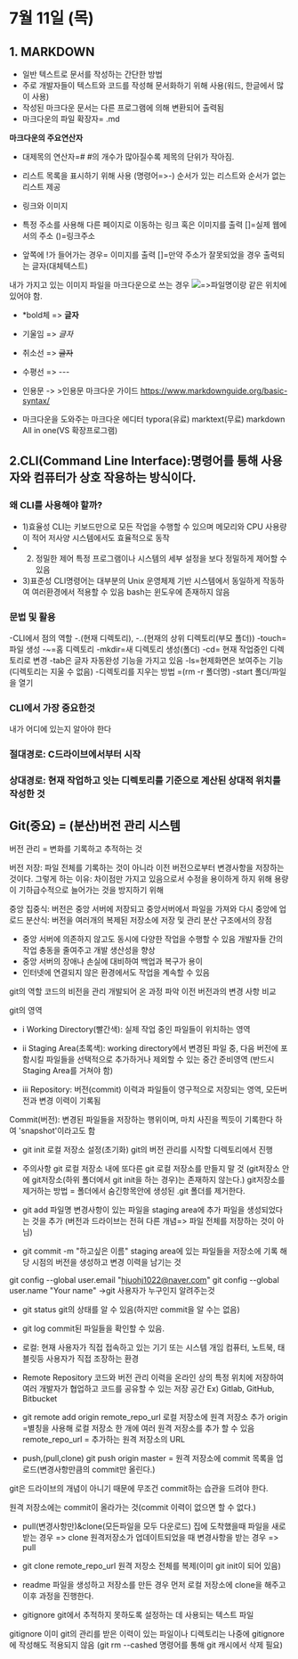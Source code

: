 # 7월 11일 (목)
## 1. MARKDOWN
- 일반 텍스트로 문서를 작성하는 간단한 방법
- 주로 개발자들이 텍스트와 코드를 작성해 문서화하기 위해 사용(워드, 한글에서 많이 사용)
- 작성된 마크다운 문서는 다른 프로그램에 의해 변환되어 출력됨
- 마크다운의 파일 확장자= .md

**마크다운의 주요연산자**

- 대제목의 연산자=#
#의 개수가 많아질수록 제목의 단위가 작아짐.

- 리스트
목록을 표시하기 위해 사용 (명령어=>-)
순서가 있는 리스트와 순서가 없는 리스트 제공

- 링크와 이미지
 - 특정 주소를 사용해 다른 페이지로 이동하는 링크 혹은 이미지를 출력
[]=실제 웹에서의 주소
()=링크주소
 - 앞쪽에 !가 들어가는 경우= 이미지를 출력
[]=만약 주소가 잘못되었을 경우 출력되는 글자(대체텍스트)

내가 가지고 있는 이미지 파일을 마크다운으로 쓰는 경우 
![](./파일명)=>파일명이랑 같은 위치에 있어야 함.

- *bold체  =>  **글자**
- 기울임 => *글자*
- 취소선 => ~~글자~~
- 수평선 => ---

- 인용문
-> >인용문
마크다운 가이드 
https://www.markdownguide.org/basic-syntax/

- 마크다운을 도와주는 마크다운 에디터
typora(유료)
marktext(무료)
markdown All in one(VS 확장프로그램)

## 2.CLI(Command Line Interface):명령어를 통해 사용자와 컴퓨터가 상호 작용하는 방식이다.

### 왜 CLI를 사용해야 할까?
- 1)효율성
CLI는 키보드만으로 모든 작업을 수행할 수 있으며
메모리와 CPU 사용량이 적어 저사양 시스템에서도 효율적으로 동작
- 2) 정밀한 제어
특정 프로그램이나 시스템의 세부 설정을 보다 정밀하게 제어할 수 있음
- 3)표준성
CLI명령어는 대부분의 Unix 운영체제 기반 시스템에서 동일하게 작동하여 여러환경에서 적용할 수 있음
bash는 윈도우에 존재하지 않음

### 문법 및 활용
-CLI에서 점의 역할
-.(현재 디렉토리),
-..(현재의 상위 디렉토리(부모 폴더))
-touch=파일 생성
-~=홈 디렉토리
-mkdir=새 디렉토리 생성(폴더)
-cd= 현재 작업중인 디렉토리로 변경
-tab은 글자 자동완성 기능을 가지고 있음
-ls=현제화면은 보여주는 기능(디렉토리는 지울 수 없음)
-디렉토리를 지우는 방법 =(rm -r 폴더명)
-start 폴더/파일을 열기

### CLI에서 가장 중요한것 
내가 어디에 있는지 알아야 한다

### 절대경로: C드라이브에서부터 시작 
### 상대경로: 현재 작업하고 잇는 디렉토리를 기준으로 계산된 상대적 위치를 작성한 것

## Git(중요) = (분산)버전 관리 시스템
버전 관리 = 변화를 기록하고 추적하는 것

버전 저장: 파일 전체를 기록하는 것이 아니라 이전 버전으로부터 변경사항을 저장하는 것이다.
그렇게 하는 이유: 차이점만 가지고 있음으로서 수정을 용이하게 하지 위해
 용량이 기하급수적으로 늘어가는 것을 방지하기 위해


중앙 집중식: 버전은 중앙 서버에 저장되고 중앙서버에서 파일을 가져와 다시 중앙에 업로드
분산식: 버전을 여러개의 복제된 저장소에 저장 및 관리
분산 구조에서의 장점
- 중앙 서버에 의존하지 않고도 동시에 다양한 작업을 수행할 수 있음
  개발자들 간의 작업 충동을 줄여주고 개발 생산성을 향상
- 중앙 서버의 장애나 손실에 대비하여 백업과 복구가 용이
- 인터넷에 연결되지 않은 환경에서도 작업을 계속할 수 있음


git의 역할
코드의 비전을 관리
개발되어 온 과정 파악
이전 버전과의 변경 사항 비교

git의 영역

- i Working Directory(빨간색): 실제 작업 중인 파일들이 위치하는 영역

- ii Staging Area(초록색): working directory에서 변경된 파일 중, 다음 버전에 포함시킬 파일들을 선택적으로 추가하거나 제외할 수 있는 중간 준비영역
(반드시 Staging Area를 거쳐야 함)

- iii Repository: 버전(commit) 이력과 파일들이 영구적으로 저장되는 영역, 모든버전과 변경 이력이 기록됨

Commit(버전): 변경된 파일들을 저장하는 행위이며, 마치 사진을 찍듯이 기록한다 하여 'snapshot'이라고도 함

- git init
로컬 저장소 설정(초기화)
git의 버전 관리를 시작할 디렉토리에서 진행

- 주의사항
git 로컬 저장소 내에 또다른 git 로컬 저장소를 만들지 말 것
(git저장소 안에 git저장소(하위 폴더에서 git init을 하는 경우)는 존재하지 않는다.)
git저장소를 제거하는 방법 = 폴더에서 숨긴항목안에 생성된 .git 폴더를 제거한다.

- git add 파일명
변경사항이 있는 파일을 staging area에 추가
파일을 생성되었다는 것을 추가
(버전과 드라이브는 전혀 다른 개념=> 파일 전체를 저장하는 것이 아님)

- git commit -m "하고싶은 이름"
staging area에 있는 파일들을 저장소에 기록
해당 시점의 버전을 생성하고 변경 이력을 남기는 것 

git config --global user.email "hjuohj1022@naver.com"
git config --global user.name "Your name"
->git 사용자가 누구인지 알려주는것

- git status
git의 상태를 알 수 있음(하지만 commit을 알 수는 없음)

- git log
commit된 파일들을 확인할 수 있음.

- 로컬: 현재 사용자가 직접 접속하고 있는 기기 또는 시스템
개임 컴퓨터, 노트북, 태블릿등 사용자가 직접 조장하는 환경

- Remote Repository
코드와 버전 관리 이력을 온라인 상의 특정 위치에 저장하여 여러 개발자가 협업하고 코드를 공유할 수 있는 저장 공간
Ex) Gitlab, GitHub, Bitbucket

- git remote add origin remote_repo_url
로컬 저장소에 원격 저장소 추가
origin =별칭을 사용해 로컬 저장소 한 개에 여러 원격 저장소를 추가 할 수 있음
remote_repo_url = 추가하는 원격 저장소의 URL

- push,(pull,clone)
git push origin master = 원격 저장소에 commit 목록을 업로드(변경사항만큼의  commit만 올린다.)

git은 드라이브의 개념이 아니기 때문에 무조건 commit하는 습관을 드려야 한다.

원격 저장소에는 commit이 올라가는 것(commit 이력이 없으면 할 수 없다.)

- pull(변경사항만)&clone(모든파일을 모두 다운로드)
집에 도착했을때 파일을 새로받는 경우 => clone
원격저장소가 업데이트되었을 때 변경사항을 받는 경우 => pull

- git clone remote_repo_url
원격 저장소 전체를 복제(이미 git init이 되어 있음)

- readme 파일을 생성하고 저장소를 만든 경우
먼저 로컬 저장소에 clone을 해주고 이후 과정을 진행한다.


- gitignore
git에서 추적하지 못하도록 설정하는 데 사용되는 텍스트 파일

gitignore
이미 git의 관리를 받은 이력이 있는 파일이나 디렉토리는 나중에 gitignore에 작성해도 적용되지 않음
(git rm --cashed 명령어를 통해 git 캐시에서 삭제 필요)
